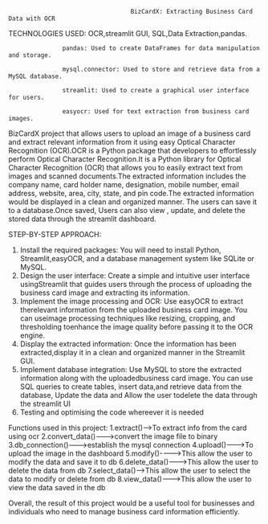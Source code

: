                                       BizCardX: Extracting Business Card Data with OCR



TECHNOLOGIES USED: OCR,streamlit GUI, SQL,Data Extraction,pandas.
                  
                   pandas: Used to create DataFrames for data manipulation and storage.
                  
                   mysql.connector: Used to store and retrieve data from a MySQL database.
                  
                   streamlit: Used to create a graphical user interface for users.
                  
                   easyocr: Used for text extraction from business card images.


BizCardX project that allows users to upload an image of a business card and extract relevant information from it using easy Optical Character Recognition (OCR).OCR is a Python package that developers to effortlessly perform Optical Character Recognition.It is a Python library for Optical Character Recognition (OCR) that allows you to easily extract text from images and scanned documents.The extracted information includes the company name, card holder name, designation, mobile number, email address, website, area, city, state, and pin code.The extracted information would be displayed in a clean and organized manner.
The users can save it to a database.Once saved, Users can also view , update, and delete the stored data through the streamlit dashboard.

STEP-BY-STEP APPROACH:
1. Install the required packages: You will need to install Python, Streamlit,easyOCR, and a database management system like SQLite or MySQL.
2. Design the user interface: Create a simple and intuitive user interface usingStreamlit that guides users through the process of uploading the business
card image and extracting its information. 
3. Implement the image processing and OCR: Use easyOCR to extract therelevant information from the uploaded business card image. You can useimage processing techniques like resizing, cropping, and thresholding toenhance the image quality before passing it to the OCR engine.
4. Display the extracted information: Once the information has been extracted,display it in a clean and organized manner in the Streamlit GUI. 
5. Implement database integration: Use MySQL to store the extracted information along with the uploadedbusiness card image. You can use SQL queries to create tables, insert data,and retrieve data from the database, Update the data and Allow the user todelete the data through the streamlit UI
6. Testing and optimising the code whereever it is needed

Functions used in this project:
            1.extract()-->To extract info from the card using ocr 
            2.convert_data()--->convert the image file to binary
            3.db_connection()--->establish the mysql connection
            4.upload()--->To upload the image in the dashboard
            5.modify()---->This allow the user to modify the data and save it to db
            6.delete_data()--->This allow the user to delete the data from db
            7.select_data()-->This allow the user to select the data to modify or delete from db
            8.view_data()--->This allow the user to view the data saved in the db

Overall, the result of this project would be a useful tool for businesses and individuals who need to manage business card information efficiently.

